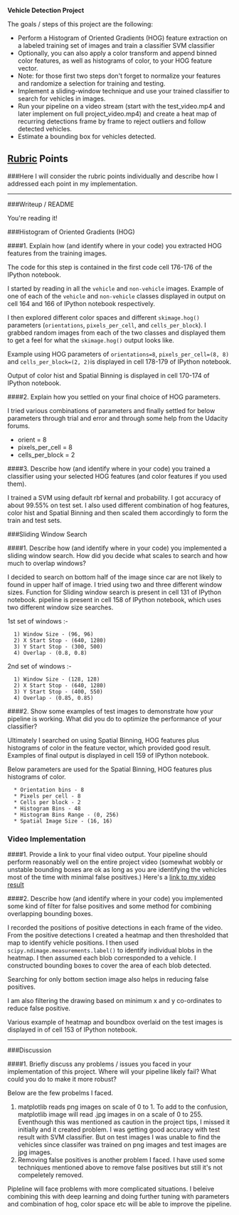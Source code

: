 **Vehicle Detection Project**

The goals / steps of this project are the following:

* Perform a Histogram of Oriented Gradients (HOG) feature extraction on a labeled training set of images and train a classifier SVM classifier
* Optionally, you can also apply a color transform and append binned color features, as well as histograms of color, to your HOG feature vector. 
* Note: for those first two steps don't forget to normalize your features and randomize a selection for training and testing.
* Implement a sliding-window technique and use your trained classifier to search for vehicles in images.
* Run your pipeline on a video stream (start with the test_video.mp4 and later implement on full project_video.mp4) and create a heat map of recurring detections frame by frame to reject outliers and follow detected vehicles.
* Estimate a bounding box for vehicles detected.

## [Rubric](https://review.udacity.com/#!/rubrics/513/view) Points
###Here I will consider the rubric points individually and describe how I addressed each point in my implementation.  

---
###Writeup / README

You're reading it!

###Histogram of Oriented Gradients (HOG)

####1. Explain how (and identify where in your code) you extracted HOG features from the training images.

The code for this step is contained in the first code cell 176-176 of the IPython notebook.  

I started by reading in all the `vehicle` and `non-vehicle` images.  Example of one of each of the `vehicle` and `non-vehicle` classes displayed in output on cell 164 and 166 of IPython notebook respectively.

I then explored different color spaces and different `skimage.hog()` parameters (`orientations`, `pixels_per_cell`, and `cells_per_block`).  I grabbed random images from each of the two classes and displayed them to get a feel for what the `skimage.hog()` output looks like.

Example using HOG parameters of `orientations=8`, `pixels_per_cell=(8, 8)` and `cells_per_block=(2, 2)`is displayed in cell 178-179 of IPython notebook.

Output  of color hist and Spatial Binning is displayed in cell 170-174 of IPython notebook.


####2. Explain how you settled on your final choice of HOG parameters.

I tried various combinations of parameters and finally settled for below parameters through trial and error and through some help from the Udacity forums.

* orient = 8
* pixels_per_cell = 8
* cells_per_block = 2

####3. Describe how (and identify where in your code) you trained a classifier using your selected HOG features (and color features if you used them).

I trained a SVM using default rbf kernal and probability. I got accuracy of about 99.55% on test set. I also used different combination of hog features, color hist and Spatial Binning and then scaled them accordingly to form the train and test sets. 

###Sliding Window Search

####1. Describe how (and identify where in your code) you implemented a sliding window search.  How did you decide what scales to search and how much to overlap windows?

I decided to search on bottom half of the image since car are not likely to found in upper half of image. I tried using two and three different window sizes. Function for Sliding window search is present in cell 131 of IPython notebook. pipeline is present in cell 158 of IPython notebook, which uses two different window size searches. 

1st set of windows :-

      1) Window Size - (96, 96)
      2) X Start Stop - (640, 1280)
      3) Y Start Stop - (300, 500)
      4) Overlap - (0.8, 0.8)

2nd set of windows :-

      1) Window Size - (128, 128)
      2) X Start Stop - (640, 1280)
      3) Y Start Stop - (400, 550)
      4) Overlap - (0.85, 0.85)


####2. Show some examples of test images to demonstrate how your pipeline is working.  What did you do to optimize the performance of your classifier?

Ultimately I searched on using Spatial Binning, HOG features plus histograms of color in the feature vector, which provided good result. Examples of final output is displayed in cell 159 of IPython notebook. 

Below parameters are used for the Spatial Binning, HOG features plus histograms of color.

      * Orientation bins - 8
      * Pixels per cell - 8
      * Cells per block - 2
      * Histogram Bins - 48
      * Histogram Bins Range - (0, 256)
      * Spatial Image Size - (16, 16)


### Video Implementation

####1. Provide a link to your final video output.  Your pipeline should perform reasonably well on the entire project video (somewhat wobbly or unstable bounding boxes are ok as long as you are identifying the vehicles most of the time with minimal false positives.)
Here's a [link to my video result](./project_video.mp4)


####2. Describe how (and identify where in your code) you implemented some kind of filter for false positives and some method for combining overlapping bounding boxes.

I recorded the positions of positive detections in each frame of the video.  From the positive detections I created a heatmap and then thresholded that map to identify vehicle positions.  I then used `scipy.ndimage.measurements.label()` to identify individual blobs in the heatmap.  I then assumed each blob corresponded to a vehicle.  I constructed bounding boxes to cover the area of each blob detected.

Searching for only bottom section image also helps in reducing false positives.

I am also filtering the drawing based on minimum x and y co-ordinates to reduce false positive.

Various example of heatmap and boundbox overlaid on the test images is displayed in of cell 153 of IPython notebook. 

---

###Discussion

####1. Briefly discuss any problems / issues you faced in your implementation of this project.  Where will your pipeline likely fail?  What could you do to make it more robust?

Below are the few probelms I faced.

1) matplotlib reads png images on scale of 0 to 1. To add to the confusion, matplotlib image will read .jpg images in on a scale of 0 to 255. Eventhough this was mentioned as caution in the project tips, I missed it initially and it created problem. I was getting good accuracy with test result with SVM classifier. But on test images I was unable to find the vehicles since classifer was trained on png images and test images are jpg images.
2) Removing false positives is another problem I faced. I have used some techniques mentioned above to remove false positives but still it's not compeletely removed. 

Pipleline will face problems with more complicated situations. I beleive combining this with deep learning and doing further tuning with parameters and combination of hog, color space etc will be able to improve the pipeline.

